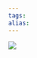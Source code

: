 ```yaml
---
tags: 
alias:
---
```

![](https://imgconvert.csdnimg.cn/aHR0cHM6Ly91cGxvYWQtaW1hZ2VzLmppYW5zaHUuaW8vdXBsb2FkX2ltYWdlcy85NDQzNjUtZTllMDU4MWM0NTFkMzA2ZC5wbmc?x-oss-process=image/format,png)
